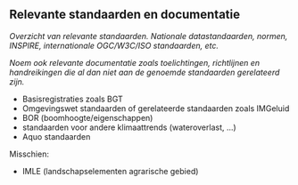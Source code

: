 ## Relevante standaarden en documentatie

*Overzicht van relevante standaarden. Nationale datastandaarden, normen, INSPIRE, internationale OGC/W3C/ISO standaarden, etc.* 

*Noem ook relevante documentatie zoals toelichtingen, richtlijnen en handreikingen die al dan niet aan de genoemde standaarden gerelateerd zijn.*

- Basisregistraties zoals BGT
- Omgevingswet standaarden of gerelateerde standaarden zoals IMGeluid
- BOR (boomhoogte/eigenschappen)
- standaarden voor andere klimaattrends (wateroverlast, ...)
- Aquo standaarden

Misschien:
- IMLE (landschapselementen agrarische gebied)
